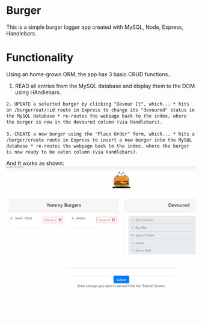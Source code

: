 # Burger
This is a simple burger logger app created with MySQL, Node, Express, Handlebars.

# Functionality
  Using an home-grown ORM, the app has 3 basic CRUD functions..
   1. READ all entries from the MySQL database and display them to the DOM using HAndlebars.

    2. UPDATE a selected burger by clicking "Devour It", which... * hits an /burger/eat/:id route in Express to change its "devoured" status in the MySQL database * re-routes the webpage back to the index, where the burger is now in the devoured column (via Handlebars).

    3. CREATE a new burger using the "Place Order" form, which... * hits a /burger/create route in Express to insert a new burger into the MySQL database * re-routes the webpage back to the index, where the burger is now ready to be eaten column (via Handlebars).

And It works as shown:
![results](public/assets/img/burg.gif)